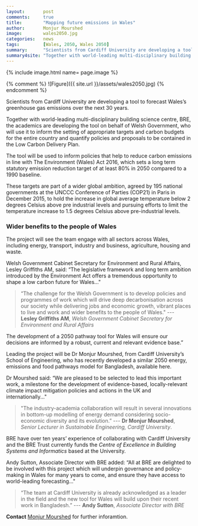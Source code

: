 ```yaml
---
layout:       post
comments:     true
title:        "Mapping future emissions in Wales"
author:       Monjur Mourshed
image:        wales2050.jpg
categories:   news
tags:         [Wales, 2050, Wales 2050]
summary:      "Scientists from Cardiff University are developing a tool to forecast Wales’s greenhouse gas emissions over the next 30 years."
summary4site: "Together with world-leading multi-disciplinary building science centre, BRE, Cardiff University is developing a greenhouse gas emissions forecasting tool on behalf of Welsh Government, who will use it to inform the setting of appropriate targets and carbon budgets for the entire country and quantify policies and proposals to be contained in the Low Carbon Delivery Plan."
---
```


{% include image.html name= page.image %}


{% comment %}
![Figure]({{ site.url }}/assets/wales2050.jpg)
{% endcomment %}

<div class="message">
  Scientists from Cardiff University are developing a tool to forecast Wales’s greenhouse gas emissions over the next 30 years.
</div>

Together with world-leading multi-disciplinary building science centre, BRE, the academics are developing the tool on behalf of Welsh Government, who will use it to inform the setting of appropriate targets and carbon budgets for the entire country and quantify policies and proposals to be contained in the Low Carbon Delivery Plan.

The tool will be used to inform policies that help to reduce carbon emissions in line with The Environment (Wales) Act 2016, which sets a long term statutory emission reduction target of at least 80% in 2050 compared to a 1990 baseline.

These targets are part of a wider global ambition, agreed by 195 national governments at the UNCCC Conference of Parties (COP21) in Paris in December 2015, to hold the increase in global average temperature below 2 degrees Celsius above pre industrial levels and pursuing efforts to limit the temperature increase to 1.5 degrees Celsius above pre-industrial levels.

### Wider benefits to the people of Wales ###

The project will see the team engage with all sectors across Wales, including energy, transport, industry and business, agriculture, housing and waste.

Welsh Government Cabinet Secretary for Environment and Rural Affairs, Lesley Griffiths AM, said: “The legislative framework and long term ambition introduced by the Environment Act offers a tremendous opportunity to shape a low carbon future for Wales..."

> “The challenge for the Welsh Government is to develop policies and programmes of work which will drive deep decarbonisation across our society while delivering jobs and economic growth, vibrant places to live and work and wider benefits to the people of Wales." --- **Lesley Griffiths AM**, _Welsh Government Cabinet Secretary for Environment and Rural Affairs_

The development of a 2050 pathway tool for Wales will ensure our decisions are informed by a robust, current and relevant evidence base.”

Leading the project will be Dr Monjur Mourshed, from Cardiff University’s School of Engineering, who has recently developed a similar 2050 energy, emissions and food pathways model for Bangladesh, available here.

Dr Mourshed said: “We are pleased to be selected to lead this important work, a milestone for the development of evidence-based, locally-relevant climate impact mitigation policies and actions in the UK and internationally..."

> "The industry-academia collaboration will result in several innovations in bottom-up modelling of energy demand considering socio-economic diversity and its evolution.” --- **Dr Monjur Mourshed**, _Senior Lecturer in Sustainable Engineering, Cardiff University_.

BRE have over ten years’ experience of collaborating with Cardiff University and the BRE Trust currently funds the _Centre of Excellence in Building Systems and Informatics_ based at the University.

Andy Sutton, Associate Director with BRE added: “All at BRE are delighted to be involved with this project which will underpin governance and policy-making in Wales for many years to come, and ensure they have access to world-leading forecasting..."

>“The team at Cardiff University is already acknowledged as a leader in the field and the new tool for Wales will build upon their recent work in Bangladesh.” --- **Andy Sutton**, _Associate Director with BRE_

**Contact** [Monjur Mourshed](https://www.cardiff.ac.uk/people/view/364437-mourshed-monjur) for further inforamtion.